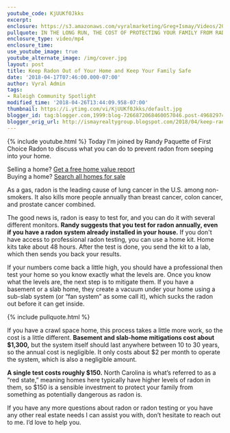 ```yaml
---
youtube_code: KjUUKf0Jkks
excerpt:
enclosure: https://s3.amazonaws.com/vyralmarketing/Greg+Ismay/Videos/2018/Let%2527s+Talk+About+Radon+-+Raleigh+Real+Estate+Agent.mp4
pullquote: IN THE LONG RUN, THE COST OF PROTECTING YOUR FAMILY FROM RADON IS WORTH THE INVESTMENT.
enclosure_type: video/mp4
enclosure_time:
use_youtube_image: true
youtube_alternate_image: /img/cover.jpg
layout: post
title: Keep Radon Out of Your Home and Keep Your Family Safe
date: '2018-04-17T07:46:00.000-07:00'
author: Vyral Admin
tags:
- Raleigh Community Spotlight
modified_time: '2018-04-26T13:44:09.958-07:00'
thumbnail: https://i.ytimg.com/vi/KjUUKf0Jkks/default.jpg
blogger_id: tag:blogger.com,1999:blog-7266872068460057046.post-4968297444300001063
blogger_orig_url: http://ismayrealtygroup.blogspot.com/2018/04/keep-radon-out-of-your-home-and-keep.html
---
```

{% include youtube.html %}
Today I’m joined by Randy Paquette of First Choice Radon to discuss what you can do to prevent radon from seeping into your home.

<div class="post-cta">
Selling a home? <a href="" target="_blank">Get a free home value report</a><br>
Buying a home? <a href="" target="_blank">Search all homes for sale</a>
</div>

As a gas, radon is the leading cause of lung cancer in the U.S. among non-smokers. It also kills more people annually than breast cancer, colon cancer, and prostate cancer combined.

The good news is, radon is easy to test for, and you can do it with several different monitors. **Randy suggests that you test for radon annually, even if you have a radon system already installed in your house.** If you don't have access to professional radon testing, you can use a home kit. Home kits take about 48 hours. After the test is done, you send the kit to a lab, which then sends you back your results.

If your numbers come back a little high, you should have a professional then test your home so you know exactly what the levels are. Once you know what the levels are, the next step is to mitigate them. If you have a basement or a slab home, they create a vacuum under your home using a sub-slab system (or “fan system” as some call it), which sucks the radon out before it can get inside.

{% include pullquote.html %}

If you have a crawl space home, this process takes a little more work, so the cost is a little different. **Basement and slab-home mitigations cost about $1,300,** but the system itself should last anywhere between 10 to 30 years, so the annual cost is negligible. It only costs about $2 per month to operate the system, which is also a negligible amount.

**A single test costs roughly $150.** North Carolina is what’s referred to as a “red state,” meaning homes here typically have higher levels of radon in them, so $150 is a sensible investment to protect your family from something as potentially dangerous as radon is.

If you have any more questions about radon or radon testing or you have any other real estate needs I can assist you with, don’t hesitate to reach out to me. I’d love to help you.
